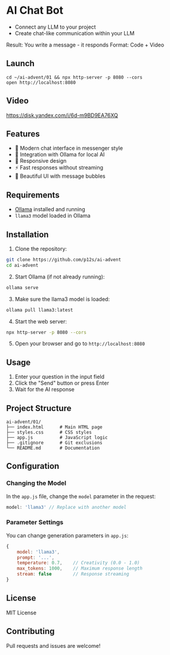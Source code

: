 # AI Chat Bot

- Connect any LLM to your project
- Create chat-like communication within your LLM

Result: You write a message - it responds
Format: Code + Video

## Launch
```
cd ~/ai-advent/01 && npx http-server -p 8080 --cors
open http://localhost:8080
```

## Video
https://disk.yandex.com/i/6d-m9BD9EA76XQ

## Features

- 💬 Modern chat interface in messenger style
- 🤖 Integration with Ollama for local AI
- 📱 Responsive design
- ⚡ Fast responses without streaming
- 🎨 Beautiful UI with message bubbles

## Requirements

- [Ollama](https://ollama.ai/) installed and running
- `llama3` model loaded in Ollama

## Installation

1. Clone the repository:
```bash
git clone https://github.com/p12s/ai-advent
cd ai-advent
```

2. Start Ollama (if not already running):
```bash
ollama serve
```

3. Make sure the llama3 model is loaded:
```bash
ollama pull llama3:latest
```

4. Start the web server:
```bash
npx http-server -p 8080 --cors
```

5. Open your browser and go to `http://localhost:8080`

## Usage

1. Enter your question in the input field
2. Click the "Send" button or press Enter
3. Wait for the AI response

## Project Structure

```
ai-advent/01/
├── index.html      # Main HTML page
├── styles.css      # CSS styles
├── app.js          # JavaScript logic
├── .gitignore      # Git exclusions
└── README.md       # Documentation
```

## Configuration

### Changing the Model

In the `app.js` file, change the `model` parameter in the request:

```javascript
model: 'llama3' // Replace with another model
```

### Parameter Settings

You can change generation parameters in `app.js`:

```javascript
{
    model: 'llama3',
    prompt: '...',
    temperature: 0.7,    // Creativity (0.0 - 1.0)
    max_tokens: 1000,    // Maximum response length
    stream: false        // Response streaming
}
```

## License

MIT License

## Contributing

Pull requests and issues are welcome!

